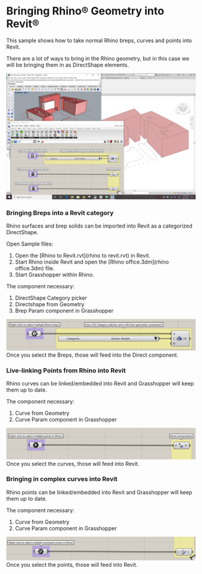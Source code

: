 # Bringing Rhino&reg; Geometry into Revit&reg;
This sample shows how to take normal Rhino breps, curves and points into Revit.

There are a lot of ways to bring in the Rhino geometry, but in this case we will be bringing them in as DirectShape elements.

![Rhino to Revit as Directshape](rhino-to-revit.jpg)

### Bringing Breps into a Revit category
Rhino surfaces and brep solids can be imported into Revit as a categorized DirectShape.

Open Sample files:
1. Open the [Rhino to Revit.rvt](rhino to revit.rvt) in Revit.
1. Start Rhino inside Revit and open the [Rhino office.3dm](rhino office.3dm) file.
1. Start Grasshopper within Rhino.

The component necessary:
1. DirectShape Category picker
1. Directshape from Geometry
1. Brep Param component in Grasshopper

![Rhino Brep to Revit as Directshape](rhino-to-revit-brep.jpg)
Once you select the Breps, those will feed into the Direct component.

### Live-linking Points from Rhino into Revit
Rhino curves can be linked/embedded into Revit and Grasshopper will keep them up to date.

The component necessary:
1. Curve from Geometry
1. Curve Param component in Grasshopper

![Rhino Curve to Revit](rhino-to-revit-points.jpg)
Once you select the curves, those will feed into Revit.

### Bringing in complex curves into Revit
Rhino points can be linked/embedded into Revit and Grasshopper will keep them up to date.

The component necessary:
1. Curve from Geometry
1. Curve Param component in Grasshopper

![Rhino curve to Revit](rhino-to-revit-curves.jpg)
Once you select the points, those will feed into Revit.
